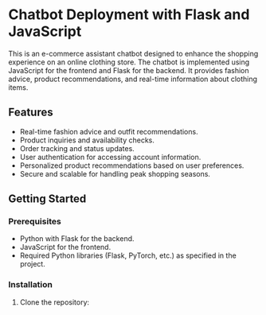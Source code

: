 # Chatbot Deployment with Flask and JavaScript


This is an e-commerce assistant chatbot designed to enhance the shopping experience on an online clothing store. The chatbot is implemented using JavaScript for the frontend and Flask for the backend. It provides fashion advice, product recommendations, and real-time information about clothing items.

## Features

- Real-time fashion advice and outfit recommendations.
- Product inquiries and availability checks.
- Order tracking and status updates.
- User authentication for accessing account information.
- Personalized product recommendations based on user preferences.
- Secure and scalable for handling peak shopping seasons.

## Getting Started

### Prerequisites

- Python with Flask for the backend.
- JavaScript for the frontend.
- Required Python libraries (Flask, PyTorch, etc.) as specified in the project.

### Installation

1. Clone the repository:
